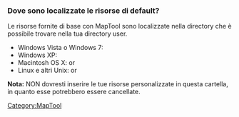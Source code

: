 ### Dove sono localizzate le risorse di default?

Le risorse fornite di base con MapTool sono localizzate nella directory
che è possibile trovare nella tua directory user.

  - Windows Vista o Windows 7:
  - Windows XP:
  - Macintosh OS X:  or
  - Linux e altri Unix:  or

**Nota:** NON dovresti inserire le tue risorse personalizzate in questa
cartella, in quanto esse potrebbero essere cancellate.

[Category:MapTool](Category:MapTool "wikilink")